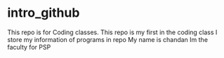 # intro_github
This repo is for Coding classes. 
This repo is my first in the coding class
I store my information of programs in repo 
My name is chandan
Im the faculty for PSP
